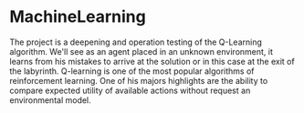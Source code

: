 # MachineLearning
The project is a deepening and operation testing of the Q-Learning algorithm.  We'll see as an agent placed in an unknown environment, it learns from his mistakes to arrive at the solution or in this case at the  exit of the labyrinth.
Q-learning is one of the most popular algorithms of reinforcement learning. 
One of his majors highlights are the ability to compare expected utility of available actions without request an environmental model.
